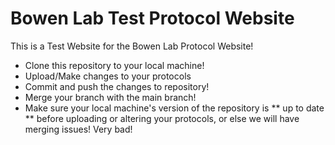 # Bowen Lab Test Protocol Website
This is a Test Website for the Bowen Lab Protocol Website!

- Clone this repository to your local machine!
- Upload/Make changes to your protocols
- Commit and push the changes to repository!
- Merge your branch with the main branch!
- Make sure your local machine's version of the repository is ** up to date ** before uploading or altering your protocols, or else we will have merging issues! Very bad!
